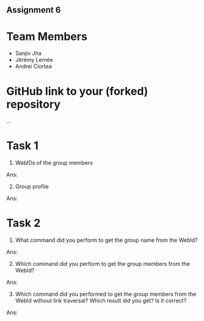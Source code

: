 Assignment 6
---------------------

# Team Members

- Sanjiv Jha
- Jérémy Lemée
- Andrei Ciortea

# GitHub link to your (forked) repository

...

# Task 1

1. WebIDs of the group members

Ans:


2. Group profile

Ans:




# Task 2

1. What command did you perform to get the group name from the WebId?

Ans: 


2. Which command did you perform to get the group members from the WebId?

Ans:



3. Which command did you performed to get the group members from the WebId without link traversal? Which result did you get? Is it correct?

Ans:


